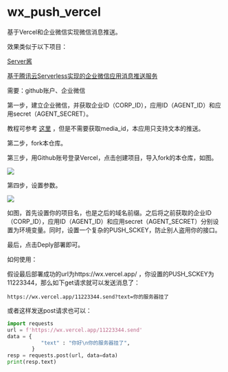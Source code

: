 # wx_push_vercel

基于Vercel和企业微信实现微信消息推送。

效果类似于以下项目：

[Server酱](https://sct.ftqq.com/)

[基于腾讯云Serverless实现的企业微信应用消息推送服务](https://github.com/zyh94946/wx-msg-push-tencent)

需要：github账户、企业微信

第一步，建立企业微信，并获取企业ID（CORP_ID），应用ID（AGENT_ID）和应用secret（AGENT_SECRET）。

教程可参考 [这里](https://github.com/zyh94946/wx-msg-push-tencent#%E5%88%9B%E5%BB%BA%E5%BA%94%E7%94%A8) ，但是不需要获取media_id，本应用只支持文本的推送。

第二步，fork本仓库。

第三步，用Github账号登录Vercel，点击创建项目，导入fork的本仓库，如图。

<img src="https://raw.githubusercontent.com/xJogger/wx_push_vercel/main/img/1.jpg" />

第四步，设置参数。

<img src="https://raw.githubusercontent.com/xJogger/wx_push_vercel/main/img/2.jpg" />

如图，首先设置你的项目名，也是之后的域名前缀。之后将之前获取的企业ID（CORP_ID），应用ID（AGENT_ID）和应用secret（AGENT_SECRET）分别设置为环境变量。同时，设置一个复杂的PUSH_SCKEY，防止别人盗用你的接口。

最后，点击Deply部署即可。

如何使用：

假设最后部署成功的url为https://wx.vercel.app/ ，你设置的PUSH_SCKEY为11223344，那么如下get请求就可以发送消息了：

```
https://wx.vercel.app/11223344.send?text=你的服务器挂了
```

或者这样发送post请求也可以：

```python
import requests
url = f'https://wx.vercel.app/11223344.send'
data = {
           "text" : "你好\n你的服务器挂了",
        }
resp = requests.post(url, data=data)
print(resp.text)
```

